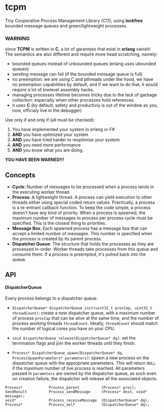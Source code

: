 # tcpm
Tiny Cooperative Process Management Library (C11), using **lockfree** bounded message queues and green/lightweight processes.

### WARNING
since **TCPM** is written in **C**, a lot of garantees that exist in **erlang** vanish! The semantics are also different and require more head scratching, namely:
* bounded queues instead of unbounded queues (erlang uses ubounded queues)
* sending message can fail (if the bounded message queue is full)
* no preemption: we are using C and pthreads under the hood, we have no preemption capabilities by default, and if we want to do that, it would require a lot of lowlevel assembly hacks.
* managing processes lifetime becomes tricky due to the lack of garbage collection: especially when other processes hold references.
* it uses **C** (by default, safety and productiviy is out of the window as you, now, officialy live in the debugger)

Use only if and only if (all must be checked):
1. You have implemented your system in erlang or F#
2. **AND** you have optimized your system
3. **AND** you have tried harder to reoptimize your system
4. **AND** you need more performance
5. **AND** you know what you are doing.

**YOU HAVE BEEN WARNED!!!**

## Concepts
- **Cycle**: Number of messages to be processed when a process lands in the executing worker thread.
- **Process**: A lightweight thread. A process can yield execution to other threads either using special coded return values. Practically, a process is a re-entrant callback function. To keep the code simple, a process doesn't have any kind of priority. When a process is spawned, the maximum number of messages to process per process cycle must be specified. This is the closest thing to priorities.
- **Message Box**: Each spawned process has a message box that can accept a limited number of messages. This number is specified when the process is created by its parent process.
- **Dispatcher Queue**: The structure that holds the processes as they are processed in-order. Worker threads take processes from this queue and consume them. If a process is preempted, it's puhed back into the queue.

## API
#### DispatcherQueue
Every process belongs to a dispatcher queue.
* `DispatcherQueue* DispatcherQueue_init(uint32_t procCap, uint32_t threadCount)`: create a new dispatcher queue, with a maximum number of process `procCap` that can be alive at the same time, and the number of process working threads `threadCount`. Ideally, `threadCount` should match the number of logical cores you have on your CPU.

* `void DispatcherQueue_release(DispatcherQueue* dq)`: set the termination flags and join the worker threads until they finish.

* `Process* DispatcherQueue_spawn(DispatcherQueue* dq, ProcessSpawnParameters* parameters)`: spawn a new process on the dispatcher queue with the appropriate parameters. This will return `NULL` if the maximum number of live process is reached. All parameters passed in `parameters` are owned by the dispatcher queue, as such even on creation failure, the dispatcher will release all the associated objects.

```
Process*            Process_parent          (Process* proc);
SendResult          Process_sendMessage     (Process* dest, void* message);
void*               Process_receiveMessage  (DispatcherQueue* dq);
Process*            Process_self            (DispatcherQueue* dq);
```
